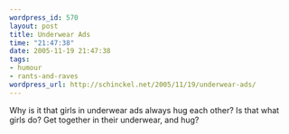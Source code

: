 ```yaml
--- 
wordpress_id: 570
layout: post
title: Underwear Ads
time: "21:47:38"
date: 2005-11-19 21:47:38
tags: 
- humour
- rants-and-raves
wordpress_url: http://schinckel.net/2005/11/19/underwear-ads/
---
```

Why is it that girls in underwear ads always hug each other? Is that what girls do? Get together in their underwear, and hug? 
